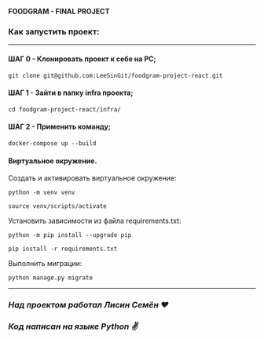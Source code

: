 
**FOODGRAM - FINAL PROJECT**


### Как запустить проект:
****
#### ШАГ 0 - Клонировать проект к себе на PC;
```
git clone git@github.com:LeeSinGit/foodgram-project-react.git
```
#### ШАГ 1 - Зайти в папку infra проекта;
```
cd foodgram-project-react/infra/
```
#### ШАГ 2 - Применить команду;
```
docker-compose up --build
```
#### Виртуальное окружение.
Cоздать и активировать виртуальное окружение:

```
python -m venv venv
```

```
source venv/scripts/activate
```

Установить зависимости из файла requirements.txt:

```
python -m pip install --upgrade pip
```

```
pip install -r requirements.txt
```

Выполнить миграции:

```
python manage.py migrate
```
****
### *Над проектом работал Лисин Семён :heart:*
### *Код написан на языке Python :v:*
